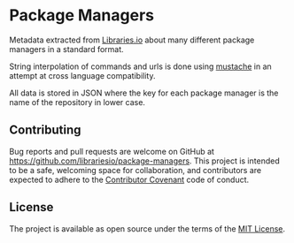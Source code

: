 # Package Managers

Metadata extracted from [Libraries.io](https://libraries.io) about many different package managers in a standard format.

String interpolation of commands and urls is done using [mustache](https://mustache.github.io/) in an attempt at cross language compatibility.

All data is stored in JSON where the key for each package manager is the name of the repository in lower case.

## Contributing

Bug reports and pull requests are welcome on GitHub at https://github.com/librariesio/package-managers. This project is intended to be a safe, welcoming space for collaboration, and contributors are expected to adhere to the [Contributor Covenant](contributor-covenant.org) code of conduct.

## License

The project is available as open source under the terms of the [MIT License](http://opensource.org/licenses/MIT).
